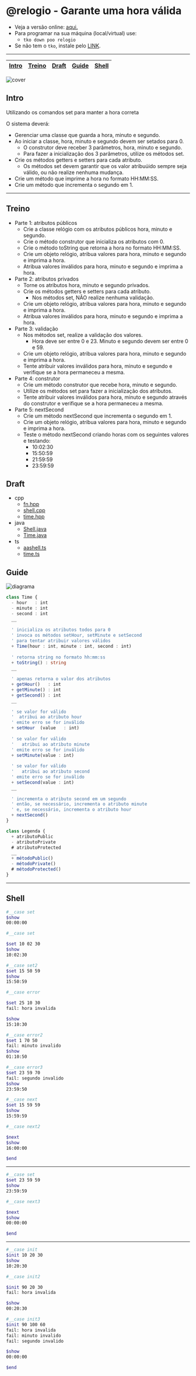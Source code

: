 # @relogio - Garante uma hora válida

- Veja a versão online: [aqui.](https://github.com/qxcodepoo/arcade/blob/master/base/relogio/Readme.md)
- Para programar na sua máquina (local/virtual) use:
  - `tko down poo relogio`
- Se não tem o `tko`, instale pelo [LINK](https://github.com/senapk/tko#tko).

---

<!-- toch -->
[Intro](#intro) | [Treino](#treino) | [Draft](#draft) | [Guide](#guide) | [Shell](#shell)
-- | -- | -- | -- | --
<!-- toch -->

![cover](https://raw.githubusercontent.com/qxcodepoo/arcade/master/base/relogio/cover.jpg)

## Intro

Utilizando os comandos set para manter a hora correta

O sistema deverá:

- Gerenciar uma classe que guarda a hora, minuto e segundo.
- Ao iniciar a classe, hora, minuto e segundo devem ser setados para 0.
  - O construtor deve receber 3 parâmetros, hora, minuto e segundo.
  - Para fazer a inicialização dos 3 parâmetros, utilize os métodos set.
- Crie os métodos getters e setters para cada atributo.
  - Os métodos set devem garantir que os valor atribuúido sempre seja válido, ou não realize nenhuma mudança.
- Crie um método que imprime a hora no formato HH:MM:SS.
- Crie um método que incrementa o segundo em 1.

***

## Treino

- Parte 1: atributos públicos
  - Crie a classe relógio com os atributos públicos hora, minuto e segundo.
  - Crie o método construtor que inicializa os atributos com 0.
  - Crie o método toString que retorna a hora no formato HH:MM:SS.
  - Crie um objeto relógio, atribua valores para hora, minuto e segundo e imprima a hora.
  - Atribua valores inválidos para hora, minuto e segundo e imprima a hora.
- Parte 2: atributos privados
  - Torne os atributos hora, minuto e segundo privados.
  - Crie os métodos getters e setters para cada atributo.
    - Nos métodos set, NÃO realize nenhuma validação.
  - Crie um objeto relógio, atribua valores para hora, minuto e segundo e imprima a hora.
  - Atribua valores inválidos para hora, minuto e segundo e imprima a hora.
- Parte 3: validação
  - Nos métodos set, realize a validação dos valores.
    - Hora deve ser entre 0 e 23. Minuto e segundo devem ser entre 0 e 59.
  - Crie um objeto relógio, atribua valores para hora, minuto e segundo e imprima a hora.
  - Tente atribuir valores inválidos para hora, minuto e segundo e verifique se a hora permaneceu a mesma.
- Parte 4: construtor
  - Crie um método construtor que recebe hora, minuto e segundo.
  - Utilize os métodos set para fazer a inicialização dos atributos.
  - Tente atribuir valores inválidos para hora, minuto e segundo através do construtor e verifique se a hora permaneceu a mesma.
- Parte 5: nextSecond
  - Crie um método nextSecond que incrementa o segundo em 1.
  - Crie um objeto relógio, atribua valores para hora, minuto e segundo e imprima a hora.
  - Teste o método nextSecond criando horas com os seguintes valores e testando:
    - 10:02:30
    - 15:50:59
    - 21:59:59
    - 23:59:59

## Draft

<!-- links .cache/draft -->
- cpp
  - [fn.hpp](https://github.com/qxcodepoo/arcade/blob/master/base/relogio/.cache/draft/cpp/fn.hpp)
  - [shell.cpp](https://github.com/qxcodepoo/arcade/blob/master/base/relogio/.cache/draft/cpp/shell.cpp)
  - [time.hpp](https://github.com/qxcodepoo/arcade/blob/master/base/relogio/.cache/draft/cpp/time.hpp)
- java
  - [Shell.java](https://github.com/qxcodepoo/arcade/blob/master/base/relogio/.cache/draft/java/Shell.java)
  - [Time.java](https://github.com/qxcodepoo/arcade/blob/master/base/relogio/.cache/draft/java/Time.java)
- ts
  - [aashell.ts](https://github.com/qxcodepoo/arcade/blob/master/base/relogio/.cache/draft/ts/aashell.ts)
  - [time.ts](https://github.com/qxcodepoo/arcade/blob/master/base/relogio/.cache/draft/ts/time.ts)
<!-- links -->

## Guide

![diagrama](https://raw.githubusercontent.com/qxcodepoo/arcade/master/base/relogio/diagrama.png)

<!-- load diagrama.puml fenced=ts:filter -->

```ts
class Time {
  - hour   : int
  - minute : int
  - second : int
  __
  
  ' inicializa os atributos todos para 0
  ' invoca os métodos setHour, setMinute e setSecond
  ' para tentar atribuir valores válidos
  + Time(hour : int, minute : int, second : int)
  
  ' retorna string no formato hh:mm:ss
  + toString() : string
  __
  
  ' apenas retorna o valor dos atributos
  + getHour()   : int
  + getMinute() : int
  + getSecond() : int
  __
  
  ' se valor for válido
  '  atribui ao atributo hour
  ' emite erro se for inválido
  + setHour  (value   : int)
  
  ' se valor for válido
  '   atribui ao atributo minute
  ' emite erro se for inválido
  + setMinute(value : int)
  
  ' se valor for válido
  '   atribui ao atributo second
  ' emite erro se for inválido
  + setSecond(value : int)
  __
  
  ' incrementa o atributo second em um segundo
  ' então, se necessário, incrementa o atributo minute
  ' e, se necessário, incrementa o atributo hour
  + nextSecond()
}

class Legenda {
  + atributoPublic
  - atributoPrivate
  # atributoProtected
  __
  + métodoPublic()
  - métodoPrivate()
  # métodoProtected()
}

```

<!-- load -->

***

## Shell

```bash
#__case set
$show
00:00:00

#__case set

$set 10 02 30
$show 
10:02:30

#__case set2
$set 15 50 59
$show
15:50:59

#__case error

$set 25 10 30
fail: hora invalida

$show
15:10:30

#__case error2
$set 1 70 50
fail: minuto invalido
$show
01:10:50

#__case error3
$set 23 59 70
fail: segundo invalido
$show
23:59:50

#__case next
$set 15 59 59
$show
15:59:59

#__case next2

$next
$show
16:00:00

$end
```

***

```bash
#__case set
$set 23 59 59
$show
23:59:59

#__case next3

$next
$show
00:00:00

$end
```

***

```bash
#__case init
$init 10 20 30
$show
10:20:30

#__case init2

$init 90 20 30
fail: hora invalida

$show
00:20:30

#__case init3
$init 90 100 60
fail: hora invalida
fail: minuto invalido
fail: segundo invalido

$show
00:00:00

$end
```
